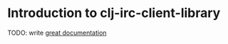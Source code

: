 # Introduction to clj-irc-client-library

TODO: write [great documentation](http://jacobian.org/writing/great-documentation/what-to-write/)
